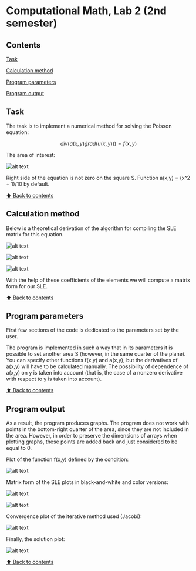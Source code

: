 # Computational Math, Lab 2 (2nd semester)

## Contents

[Task](#Task)

[Calculation method](#Calculation-method)

[Program parameters](#Program-parameters)

[Program output](#Program-output)

## Task

The task is to implement a numerical method for solving the Poisson equation:

$$ div(a(x,y) \dot grad(u(x,y))) = f(x,y) $$

The area of interest:

![alt text](https://github.com/OborotovMikhail/MIPT_CompMath/blob/main/Lab_2.2/readmeImages/imageArea.png? "The area of interest")

Right side of the equation is not zero on the square S. Function a(x,y) = (x^2 + 1)/10 by default.

[:arrow_up: Back to contents](#Contents)

## Calculation method

Below is a theoretical derivation of the algorithm for compiling the SLE matrix for this equation.

![alt text](https://github.com/OborotovMikhail/MIPT_CompMath/blob/main/Lab_2.2/readmeImages/imageTheory1.jpg? "Theory")

![alt text](https://github.com/OborotovMikhail/MIPT_CompMath/blob/main/Lab_2.2/readmeImages/imageTheory2.jpg? "Theory")

![alt text](https://github.com/OborotovMikhail/MIPT_CompMath/blob/main/Lab_2.2/readmeImages/imageTheory3.jpg? "Theory")

With the help of these coefficients of the elements we will compute a matrix form for our SLE.

[:arrow_up: Back to contents](#Contents)

## Program parameters

First few sections of the code is dedicated to the parameters set by the user.

The program is implemented in such a way that in its parameters it is possible to set another area S (however, in the same quarter of the plane). You can specify other functions f(x,y) and a(x,y), but the derivatives of a(x,y) will have to be calculated manually. The possibility of dependence of a(x,y) on y is taken into account (that is, the case of a nonzero derivative with respect to y is taken into account).

[:arrow_up: Back to contents](#Contents)

## Program output

As a result, the program produces graphs. The program does not work with points in the bottom-right quarter of the area, since they are not included in the area.
However, in order to preserve the dimensions of arrays when plotting graphs, these points are added back and just considered to be equal to 0.

Plot of the function f(x,y) defined by the condition:

![alt text](https://github.com/OborotovMikhail/MIPT_CompMath/blob/main/Lab_2.2/readmeImages/imagePlot1.png? "f(x,y) function")

Matrix form of the SLE plots in black-and-white and color versions:

![alt text](https://github.com/OborotovMikhail/MIPT_CompMath/blob/main/Lab_2.2/readmeImages/imagePlot2.1.png? "Matrix form of the SLE")

![alt text](https://github.com/OborotovMikhail/MIPT_CompMath/blob/main/Lab_2.2/readmeImages/imagePlot2.2.png? "Matrix form of the SLE")

Convergence plot of the iterative method used (Jacobi):

![alt text](https://github.com/OborotovMikhail/MIPT_CompMath/blob/main/Lab_2.2/readmeImages/imagePlot3.1.png? "Convergence of the Jacobi method")

Finally, the solution plot:

![alt text](https://github.com/OborotovMikhail/MIPT_CompMath/blob/main/Lab_2.2/readmeImages/imagePlot3.2.png? "Solution")

[:arrow_up: Back to contents](#Contents)
